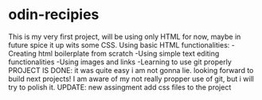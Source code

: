 # odin-recipies
This is my very first project, will be using only HTML for now, maybe in future spice it up wits some CSS.
Using basic HTML functionalities:
-Creating html boilerplate from scratch
-Using simple text editing functionalities
-Using images and links
-Learning to use git properly
PROJECT IS DONE:
it was quite easy i am not gonna lie. looking forward to build next projects!
I am aware of my not really propper use of git, but i will try to polish it. UPDATE: new assingment add css files to the project

